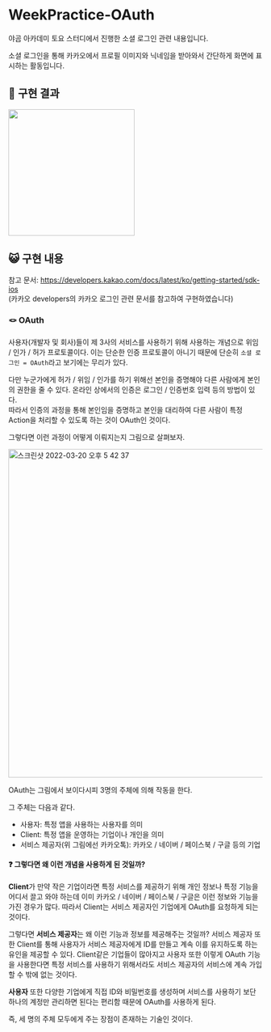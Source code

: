 # WeekPractice-OAuth
야곰 아카데미 토요 스터디에서 진행한 소셜 로그인 관련 내용입니다. 

소셜 로그인을 통해 카카오에서 프로필 이미지와 닉네임을 받아와서 간단하게 화면에 표시하는 활동입니다.

## 📲 구현 결과 

<img src="https://user-images.githubusercontent.com/90880660/159154095-0f214960-25f5-4038-86ea-2ebd9f5c13d8.PNG" width="250">

## 😺 구현 내용 
참고 문서: https://developers.kakao.com/docs/latest/ko/getting-started/sdk-ios <br>
(카카오 developers의 카카오 로그인 관련 문서를 참고하여 구현하였습니다)

### 🪢 OAuth
사용자(개발자 및 회사)들이 제 3사의 서비스를 사용하기 위해 사용하는 개념으로 위임 / 인가 / 허가 프로토콜이다. 
이는 단순한 인증 프로토콜이 아니기 때문에 단순히 `소셜 로그인 = OAuth`라고 보기에는 무리가 있다. 

다만 누군가에게 허가 / 위임 / 인가를 하기 위해선 본인을 증명해야 다른 사람에게 본인의 권한을 줄 수 있다. 온라인 상에서의 인증은 로그인 / 인증번호 입력 등의 방법이 있다. <br>
따라서 인증의 과정을 통해 본인임을 증명하고 본인을 대리하여 다른 사람이 특정 Action을 처리할 수 있도록 하는 것이 OAuth인 것이다. 

그렇다면 이런 과정이 어떻게 이뤄지는지 그림으로 살펴보자.

<img width="650" alt="스크린샷 2022-03-20 오후 5 42 37" src="https://user-images.githubusercontent.com/90880660/159154756-15b5f33b-15bd-48bb-be6f-ce6dc1418fef.png">

OAuth는 그림에서 보이다시피 3명의 주체에 의해 작동을 한다. 

그 주체는 다음과 같다. 

- 사용자: 특정 앱을 사용하는 사용자를 의미
- Client: 특정 앱을 운영하는 기업이나 개인을 의미
- 서비스 제공자(위 그림에선 카카오톡): 카카오 / 네이버 / 페이스북 / 구글 등의 기업


#### ❓ 그렇다면 왜 이런 개념을 사용하게 된 것일까?
**Client**가 만약 작은 기업이라면 특정 서비스를 제공하기 위해 개인 정보나 특정 기능을 어디서 끌고 와야 하는데 이미 카카오 / 네이버 / 페이스북 / 구글은 이런 정보와 기능을 가진 경우가 많다. 따라서 Client는 서비스 제공자인 기업에게 OAuth를 요청하게 되는 것이다. 

그렇다면 **서비스 제공자**는 왜 이런 기능과 정보를 제공해주는 것일까?
서비스 제공자 또한 Client를 통해 사용자가 서비스 제공자에게 ID를 만들고 계속 이를 유지하도록 하는 유인을 제공할 수 있다.
Client같은 기업들이 많아지고 사용자 또한 이렇게 OAuth 기능을 사용한다면 특정 서비스를 사용하기 위해서라도 서비스 제공자의 서비스에 계속 가입할 수 밖에 없는 것이다. 

**사용자** 또한 다양한 기업에게 직접 ID와 비밀번호를 생성하며 서비스를 사용하기 보단 하나의 계정만 관리하면 된다는 편리함 때문에 OAuth를 사용하게 된다. 

즉, 세 명의 주체 모두에게 주는 장점이 존재하는 기술인 것이다. 
